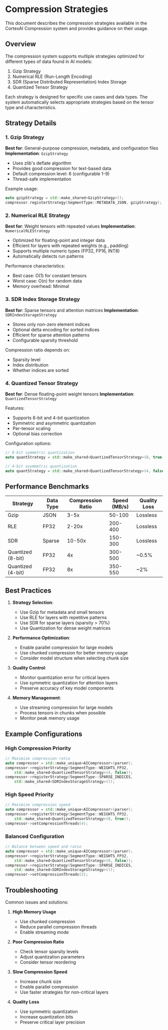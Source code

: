 # Compression Strategies

This document describes the compression strategies available in the CortexAI Compression system and provides guidance on their usage.

## Overview

The compression system supports multiple strategies optimized for different types of data found in AI models:

1. Gzip Strategy
2. Numerical RLE (Run-Length Encoding)
3. SDR (Sparse Distributed Representation) Index Storage
4. Quantized Tensor Strategy

Each strategy is designed for specific use cases and data types. The system automatically selects appropriate strategies based on the tensor type and characteristics.

## Strategy Details

### 1. Gzip Strategy

**Best for**: General-purpose compression, metadata, and configuration files
**Implementation**: `GzipStrategy`

- Uses zlib's deflate algorithm
- Provides good compression for text-based data
- Default compression level: 6 (configurable 1-9)
- Thread-safe implementation

Example usage:
```cpp
auto gzipStrategy = std::make_shared<GzipStrategy>();
compressor.registerStrategy(SegmentType::METADATA_JSON, gzipStrategy);
```

### 2. Numerical RLE Strategy

**Best for**: Weight tensors with repeated values
**Implementation**: `NumericalRLEStrategy`

- Optimized for floating-point and integer data
- Efficient for layers with repeated weights (e.g., padding)
- Supports multiple numeric types (FP32, FP16, INT8)
- Automatically detects run patterns

Performance characteristics:
- Best case: O(1) for constant tensors
- Worst case: O(n) for random data
- Memory overhead: Minimal

### 3. SDR Index Storage Strategy

**Best for**: Sparse tensors and attention matrices
**Implementation**: `SDRIndexStorageStrategy`

- Stores only non-zero element indices
- Optional delta encoding for sorted indices
- Efficient for sparse attention patterns
- Configurable sparsity threshold

Compression ratio depends on:
- Sparsity level
- Index distribution
- Whether indices are sorted

### 4. Quantized Tensor Strategy

**Best for**: Dense floating-point weight tensors
**Implementation**: `QuantizedTensorStrategy`

Features:
- Supports 8-bit and 4-bit quantization
- Symmetric and asymmetric quantization
- Per-tensor scaling
- Optional bias correction

Configuration options:
```cpp
// 8-bit symmetric quantization
auto quantStrategy = std::make_shared<QuantizedTensorStrategy>(8, true);

// 4-bit asymmetric quantization
auto quantStrategy = std::make_shared<QuantizedTensorStrategy>(4, false);
```

## Performance Benchmarks

| Strategy | Data Type | Compression Ratio | Speed (MB/s) | Quality Loss |
|----------|-----------|-------------------|--------------|--------------|
| Gzip | JSON | 3-5x | 50-100 | Lossless |
| RLE | FP32 | 2-20x | 200-400 | Lossless |
| SDR | Sparse | 10-50x | 150-300 | Lossless |
| Quantized (8-bit) | FP32 | 4x | 300-500 | ~0.5% |
| Quantized (4-bit) | FP32 | 8x | 350-550 | ~2% |

## Best Practices

1. **Strategy Selection**:
   - Use Gzip for metadata and small tensors
   - Use RLE for layers with repetitive patterns
   - Use SDR for sparse layers (sparsity > 70%)
   - Use Quantization for dense weight matrices

2. **Performance Optimization**:
   - Enable parallel compression for large models
   - Use chunked compression for better memory usage
   - Consider model structure when selecting chunk size

3. **Quality Control**:
   - Monitor quantization error for critical layers
   - Use symmetric quantization for attention layers
   - Preserve accuracy of key model components

4. **Memory Management**:
   - Use streaming compression for large models
   - Process tensors in chunks when possible
   - Monitor peak memory usage

## Example Configurations

### High Compression Priority
```cpp
// Maximize compression ratio
auto compressor = std::make_unique<AICompressor>(parser);
compressor->registerStrategy(SegmentType::WEIGHTS_FP32, 
    std::make_shared<QuantizedTensorStrategy>(4, false));
compressor->registerStrategy(SegmentType::SPARSE_INDICES,
    std::make_shared<SDRIndexStorageStrategy>());
```

### High Speed Priority
```cpp
// Maximize compression speed
auto compressor = std::make_unique<AICompressor>(parser);
compressor->registerStrategy(SegmentType::WEIGHTS_FP32,
    std::make_shared<QuantizedTensorStrategy>(8, true));
compressor->setCompressionThreads(4);
```

### Balanced Configuration
```cpp
// Balance between speed and ratio
auto compressor = std::make_unique<AICompressor>(parser);
compressor->registerStrategy(SegmentType::WEIGHTS_FP32,
    std::make_shared<QuantizedTensorStrategy>(8, false));
compressor->registerStrategy(SegmentType::SPARSE_INDICES,
    std::make_shared<SDRIndexStorageStrategy>());
compressor->setCompressionThreads(2);
```

## Troubleshooting

Common issues and solutions:

1. **High Memory Usage**
   - Use chunked compression
   - Reduce parallel compression threads
   - Enable streaming mode

2. **Poor Compression Ratio**
   - Check tensor sparsity levels
   - Adjust quantization parameters
   - Consider tensor reordering

3. **Slow Compression Speed**
   - Increase chunk size
   - Enable parallel compression
   - Use faster strategies for non-critical layers

4. **Quality Loss**
   - Use symmetric quantization
   - Increase quantization bits
   - Preserve critical layer precision 